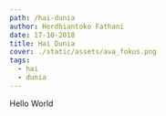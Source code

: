 ```yaml
---
path: /hai-dunia
author: Herdhiantoko Fathani
date: 17-10-2018
title: Hai Dunia
cover: ./static/assets/ava_fokus.png
tags:
  - hai
  - dunia
---
```

Hello World
